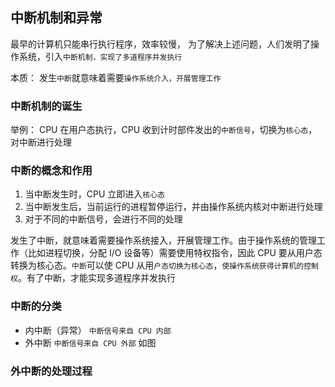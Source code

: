 ## 中断机制和异常

最早的计算机只能串行执行程序，效率较慢，
为了解决上述问题，人们发明了操作系统，引入`中断机制，实现了多道程序并发执行`

本质：
发生`中断`就意味着需要`操作系统介入，开展管理工作`

### 中断机制的诞生

举例：
CPU 在用户态执行，CPU 收到计时部件发出的`中断信号`，切换为`核心态`，对中断进行处理

### 中断的概念和作用

1. 当中断发生时，CPU 立即进入`核心态`
2. 当中断发生后，当前运行的进程暂停运行，并由操作系统内核对中断进行处理
3. 对于不同的中断信号，会进行不同的处理

发生了中断，就意味着需要操作系统接入，开展管理工作。由于操作系统的管理工作（比如进程切换，分配 I/O 设备等）需要使用特权指令，因此 CPU 要从用户态转换为核心态。`中断`可以使 CPU 从用`户态切换为核心态`，`使操作系统获得计算机的控制权`。有了中断，才能实现多道程序并发执行

### 中断的分类

- 内中断（异常） `中断信号来自 CPU 内部`
- 外中断 `中断信号来自 CPU 外部`
  如图

### 外中断的处理过程
